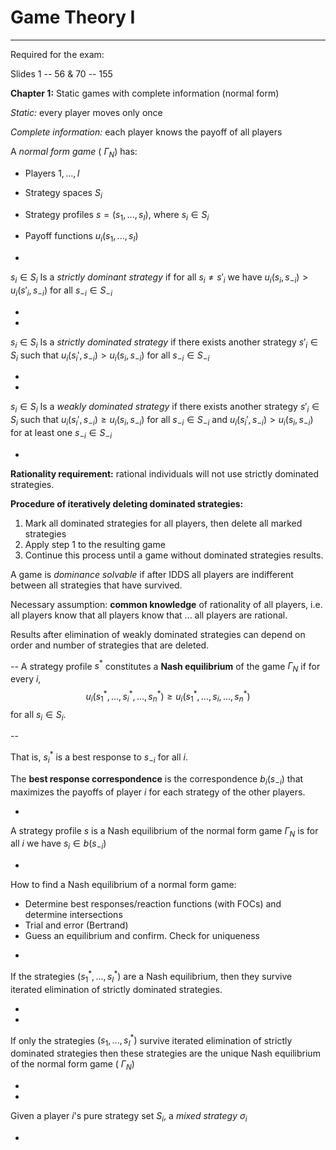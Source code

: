 # Game Theory I
---

Required for the exam:

Slides 1 -- 56 & 70 -- 155

**Chapter 1:** Static games with complete information (normal form)

*Static:* every player moves only once

*Complete information:* each player knows the payoff of all players

A _normal form game_ $(\ \Gamma_N)$ has:

- Players $1, ..., I$
- Strategy spaces $S_i$
- Strategy profiles $s=(s_1, ...,s_I)$, where $s_i \in S_i$
- Payoff functions $u_i(s_1, ...,s_I)$

-
$s_i\in S_i$ Is a *strictly dominant strategy* if for all $s_i\ne s'_i$ we have $u_i(s_i,s_{-i})>u_i(s'_i,s_{-i})$ for all $s_{-i}\in S_{-i}$

-



-
$s_i\in S_i$ Is a *strictly dominated strategy* if there exists another strategy $s'_i\in S_i$ such that $u_i(s_i',s_{-i})>u_i(s_i,s_{-i})$ for all $s_{-i}\in S_{-i}$

-

-
$s_i\in S_i$ Is a *weakly dominated strategy* if there exists another strategy $s'_i\in S_i$ such that $u_i(s_i',s_{-i})\ge u_i(s_i,s_{-i})$ for all $s_{-i}\in S_{-i}$ and $u_i(s_i',s_{-i})>u_i(s_i,s_{-i})$ for at least one $s_{-i}\in S_{-i}$

-


**Rationality requirement:** rational individuals will not use strictly dominated strategies.

**Procedure of iteratively deleting dominated strategies:** 

1. Mark all dominated strategies for all players, then delete all marked strategies
2. Apply step 1 to the resulting game
3. Continue this process until a game without dominated strategies results.

A game is *dominance solvable* if after IDDS all players are indifferent between all strategies that have survived.

Necessary assumption: **common knowledge** of rationality of all players, i.e. all players know that all players know that ... all players are rational.

Results after elimination of weakly dominated strategies can depend on order and number of strategies that are deleted.

--
A strategy profile $s^*$ constitutes a **Nash equilibrium** of the game $\Gamma_N$ if for every $i$, $$u_i(s_1^*, ..., s_i^*, ...,s_n^*)\ge u_i(s_1^*, ..., s_i, ...,s_n^*)$$ for all $s_i\in S_i$.

--

That is, $s_i^*$ is a best response to $s_{-i}$ for all $i$.

The **best response correspondence** is the correspondence $b_i(s_{-i})$ that maximizes the payoffs of player $i$ for each strategy of the other players.

-
A strategy profile $s$ is a Nash equilibrium of the normal form game $\Gamma_N$ is for all $i$ we have $s_i\in b(s_{-i})$

-

How to find a Nash equilibrium of a normal form game:

* Determine best responses/reaction functions (with FOCs) and determine intersections
* Trial and error (Bertrand)
* Guess an equilibrium and confirm. Check for uniqueness

-
If the strategies $(s_1^*, ..., s_I^*)$ are a Nash equilibrium, then they survive iterated elimination of strictly dominated strategies. 

-
-
If only the strategies $(s_1, ..., s_I^*)$ survive iterated elimination of strictly dominated strategies then these strategies are the unique Nash equilibrium of the normal form game $(\ \Gamma_N)$

-

-
Given a player $i$'s pure strategy set $S_i$, a *mixed strategy* $\sigma_i$

-

